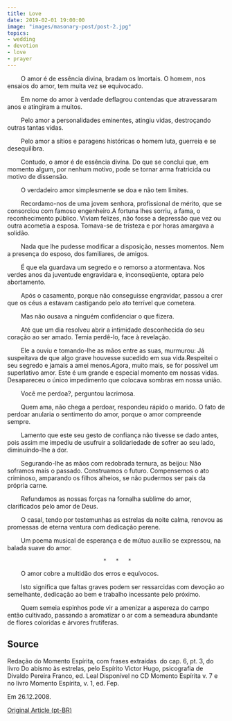 ```yaml
---
title: Love
date: 2019-02-01 19:00:00
image: "images/masonary-post/post-2.jpg"
topics: 
- wedding
- devotion
- love
- prayer
---
```


        O amor é de essência divina, bradam os Imortais. O homem, nos ensaios
do amor, tem muita vez se equivocado.

        Em nome do amor à verdade deflagrou contendas que atravessaram anos e
atingiram a muitos.

        Pelo amor a personalidades eminentes, atingiu vidas, destroçando outras
tantas vidas.

        Pelo amor a sítios e paragens históricas o homem luta, guerreia e se
desequilibra.

        Contudo, o amor é de essência divina. Do que se conclui que, em momento
algum, por nenhum motivo, pode se tornar arma fratricida ou motivo de
dissensão.

        O verdadeiro amor simplesmente se doa e não tem limites.

        Recordamo-nos de uma jovem senhora, profissional de mérito, que se
consorciou com famoso engenheiro.A fortuna lhes sorriu, a fama, o
reconhecimento público. Viviam felizes, não fosse a depressão que vez ou outra
acometia a esposa. Tomava-se de tristeza e por horas amargava a solidão.

        Nada que lhe pudesse modificar a disposição, nesses momentos. Nem a
presença do esposo, dos familiares, de amigos.

        É que ela guardava um segredo e o remorso a atormentava. Nos verdes
anos da juventude engravidara e, inconseqüente, optara pelo abortamento.

        Após o casamento, porque não conseguisse engravidar, passou a crer que
os céus a estavam castigando pelo ato terrível que cometera.

        Mas não ousava a ninguém confidenciar o que fizera.

        Até que um dia resolveu abrir a intimidade desconhecida do seu coração
ao ser amado. Temia perdê-lo, face à revelação.

        Ele a ouviu e tomando-lhe as mãos entre as suas, murmurou: Já
suspeitava de que algo grave houvesse sucedido em sua vida.Respeitei o seu
segredo e jamais a amei menos.Agora, muito mais, se for possível um superlativo
amor. Este é um grande e especial momento em nossas vidas. Desapareceu o único
impedimento que colocava sombras em nossa união.

        Você me perdoa?, perguntou lacrimosa.

        Quem ama, não chega a perdoar, respondeu rápido o marido. O fato de
perdoar anularia o sentimento do amor, porque o amor compreende sempre.

        Lamento que este seu gesto de confiança não tivesse se dado antes, pois
assim me impediu de usufruir a solidariedade de sofrer ao seu lado,
diminuindo-lhe a dor.

        Segurando-lhe as mãos com redobrada ternura, as beijou: Não soframos
mais o passado. Construamos o futuro. Compensemos o ato criminoso, amparando os
filhos alheios, se não pudermos ser pais da própria carne.

        Refundamos as nossas forças na fornalha sublime do amor, clarificados
pelo amor de Deus.

        O casal, tendo por testemunhas as estrelas da noite calma, renovou as
promessas de eterna ventura com dedicação perene.

        Um poema musical de esperança e de mútuo auxílio se expressou, na
balada suave do amor.

                                   *   *   *

        O amor cobre a multidão dos erros e equívocos.

        Isto significa que faltas graves podem ser ressarcidas com devoção ao
semelhante, dedicação ao bem e trabalho incessante pelo próximo.

        Quem semeia espinhos pode vir a amenizar a aspereza do campo então
cultivado, passando a aromatizar o ar com a semeadura abundante de flores
coloridas e árvores frutíferas.

## Source
Redação do Momento Espírita, com frases extraídas  do cap. 6, pt. 3,
do livro Do abismo às estrelas, pelo Espírito Victor Hugo,
psicografia de Divaldo Pereira Franco, ed. Leal
Disponível no CD Momento Espírita v.
7 e no livro Momento Espírita, v. 1, ed. Fep.

Em 26.12.2008.

[Original Article (pt-BR)](http://momento.com.br/pt/ler_texto.php?id=21)

